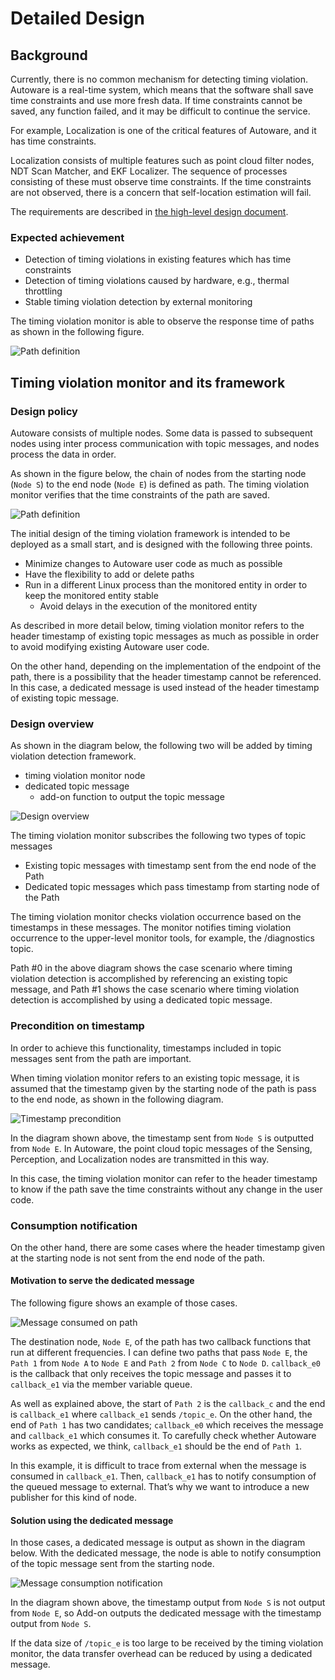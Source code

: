 # Detailed Design

## Background

Currently, there is no common mechanism for detecting timing violation. Autoware is a real-time system, which means that the software shall save time constraints and use more fresh data. If time constraints cannot be saved, any function failed, and it may be difficult to continue the service.

For example, Localization is one of the critical features of Autoware, and it has time constraints.

Localization consists of multiple features such as point cloud filter nodes, NDT Scan Matcher, and EKF Localizer. The sequence of processes consisting of these must observe time constraints. If the time constraints are not observed, there is a concern that self-location estimation will fail.

The requirements are described in [the high-level design document](./design_timing_violation_detection.md).

### Expected achievement

- Detection of timing violations in existing features which has time constraints
- Detection of timing violations caused by hardware, e.g., thermal throttling
- Stable timing violation detection by external monitoring

The timing violation monitor is able to observe the response time of paths as shown in the following figure.

![Path definition](./images/response_time.png)

## Timing violation monitor and its framework

### Design policy

Autoware consists of multiple nodes. Some data is passed to subsequent nodes using inter process communication with topic messages, and nodes process the data in order.

As shown in the figure below, the chain of nodes from the starting node (`Node S`) to the end node (`Node E`) is defined as path. The timing violation monitor verifies that the time constraints of the path are saved.

![Path definition](./images/path_definition.png)

The initial design of the timing violation framework is intended to be deployed as a small start, and is designed with the following three points.

- Minimize changes to Autoware user code as much as possible
- Have the flexibility to add or delete paths
- Run in a different Linux process than the monitored entity in order to keep the monitored entity stable
  - Avoid delays in the execution of the monitored entity

As described in more detail below, timing violation monitor refers to the header timestamp of existing topic messages as much as possible in order to avoid modifying existing Autoware user code.

On the other hand, depending on the implementation of the endpoint of the path, there is a possibility that the header timestamp cannot be referenced. In this case, a dedicated message is used instead of the header timestamp of existing topic message.

### Design overview

As shown in the diagram below, the following two will be added by timing violation detection framework.

- timing violation monitor node
- dedicated topic message
  - add-on function to output the topic message

![Design overview](./images/timing_violation_framework_overview.png)

The timing violation monitor subscribes the following two types of topic messages

- Existing topic messages with timestamp sent from the end node of the Path
- Dedicated topic messages which pass timestamp from starting node of the Path

The timing violation monitor checks violation occurrence based on the timestamps in these messages. The monitor notifies timing violation occurrence to the upper-level monitor tools, for example, the /diagnostics topic.

Path #0 in the above diagram shows the case scenario where timing violation detection is accomplished by referencing an existing topic message, and Path #1 shows the case scenario where timing violation detection is accomplished by using a dedicated topic message.

### Precondition on timestamp

In order to achieve this functionality, timestamps included in topic messages sent from the path are important.

When timing violation monitor refers to an existing topic message, it is assumed that the timestamp given by the starting node of the path is pass to the end node, as shown in the following diagram.

![Timestamp precondition](./images/timing_violation_detection_basic_design.png)

In the diagram shown above, the timestamp sent from `Node S` is outputted from `Node E`. In Autoware, the point cloud topic messages of the Sensing, Perception, and Localization nodes are transmitted in this way.

In this case, the timing violation monitor can refer to the header timestamp to know if the path save the time constraints without any change in the user code.

### Consumption notification

On the other hand, there are some cases where the header timestamp given at the starting node is not sent from the end node of the path. 

#### Motivation to serve the dedicated message

The following figure shows an example of those cases.

![Message consumed on path](./images/message_consumed_on_path.png)

The destination node, `Node E`, of the path has two callback functions that run at different frequencies. I can define two paths that pass `Node E`, the `Path 1` from `Node A` to `Node E` and `Path 2` from `Node C` to `Node D`. `callback_e0` is the callback that only receives the topic message and passes it to `callback_e1` via the member variable queue.

As well as explained above, the start of `Path 2` is the `callback_c` and the end is `callback_e1` where `callback_e1` sends `/topic_e`.
On the other hand, the end of `Path 1` has two candidates; `callback_e0` which receives the message and `callback_e1` which consumes it. To carefully check whether Autoware works as expected, we think, `callback_e1` should be the end of `Path 1`.

In this example, it is difficult to trace from external when the message is consumed in `callback_e1`. Then, `callback_e1` has to notify consumption of the queued message to external. That’s why we want to introduce a new publisher for this kind of node.

#### Solution using the dedicated message

In those cases, a dedicated message is output as shown in the diagram below. With the dedicated message, the node is able to notify consumption of the topic message sent from the starting node.

![Message consumption notification](./images/message_consumption_notification.png)

In the diagram shown above, the timestamp output from `Node S` is not output from `Node E`, so Add-on outputs the dedicated message with the timestamp output from `Node S`.

If the data size of `/topic_e` is too large to be received by the timing violation monitor, the data transfer overhead can be reduced by using a dedicated message.
